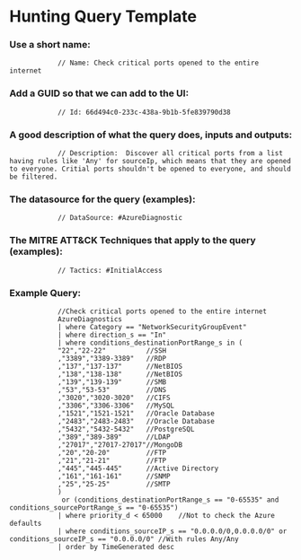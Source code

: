# Hunting Query Template

### Use a short name:
				// Name: Check critical ports opened to the entire internet

### Add a GUID so that we can add to the UI:
				// Id: 66d494c0-233c-438a-9b1b-5fe839790d38

### A good description of what the query does, inputs and outputs:
				// Description:  Discover all critical ports from a list having rules like 'Any' for sourceIp, which means that they are opened to everyone. Critial ports shouldn't be opened to everyone, and should be filtered.
				
### The datasource for the query (examples):
				// DataSource: #AzureDiagnostic

### The MITRE ATT&CK Techniques that apply to the query (examples):
				// Tactics: #InitialAccess
								
### Example Query:
				//Check critical ports opened to the entire internet
				AzureDiagnostics
				| where Category == "NetworkSecurityGroupEvent" 
				| where direction_s == "In" 
				| where conditions_destinationPortRange_s in (
				"22","22-22"          //SSH
				,"3389","3389-3389"   //RDP
				,"137","137-137"      //NetBIOS
				,"138","138-138"      //NetBIOS
				,"139","139-139"      //SMB
				,"53","53-53"         //DNS
				,"3020","3020-3020"   //CIFS
				,"3306","3306-3306"   //MySQL
				,"1521","1521-1521"   //Oracle Database
				,"2483","2483-2483"   //Oracle Database
				,"5432","5432-5432"   //PostgreSQL
				,"389","389-389"      //LDAP
				,"27017","27017-27017"//MongoDB
				,"20","20-20"         //FTP
				,"21","21-21"         //FTP
				,"445","445-445"      //Active Directory
				,"161","161-161"      //SNMP
				,"25","25-25"         //SMTP
				)
				 or (conditions_destinationPortRange_s == "0-65535" and conditions_sourcePortRange_s == "0-65535")
				| where priority_d < 65000    //Not to check the Azure defaults
				| where conditions_sourceIP_s == "0.0.0.0/0,0.0.0.0/0" or conditions_sourceIP_s == "0.0.0.0/0" //With rules Any/Any
				| order by TimeGenerated desc